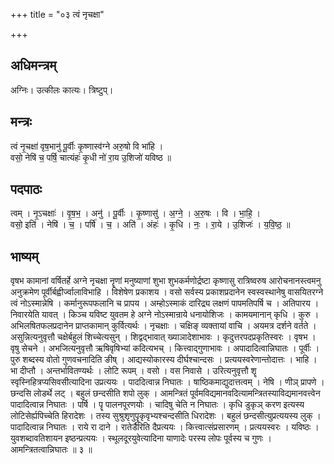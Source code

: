 +++
title = "०३ त्वं नृचक्षा"

+++
## अधिमन्त्रम्
अग्निः। उत्कीलः कात्यः। त्रिष्टुप्।

## मन्त्रः
त्वं नृ॒चक्षा॑ वृष॒भानु॑ पू॒र्वीः कृ॒ष्णास्व॑ग्ने अरु॒षो वि भा॑हि ।  
वसो॒ नेषि॑ च॒ पर्षि॒ चात्यंहः॑ कृ॒धी नो॑ रा॒य उ॒शिजो॑ यविष्ठ ॥

## पदपाठः
त्वम् । नृ॒ऽचक्षाः॑ । वृ॒ष॒भ॒ । अनु॑ । पू॒र्वीः । कृ॒ष्णासु॑ । अ॒ग्ने॒ । अ॒रु॒षः । वि । भा॒हि॒ ।  
वसो॒ इति॑ । नेषि॑ । च॒ । पर्षि॑ । च॒ । अति॑ । अंहः॑ । कृ॒धि । नः॒ । रा॒ये । उ॒शिजः॑ । य॒वि॒ष्ठ॒ ॥

## भाष्यम्
वृषभ कामानां वर्षितर्हे अग्ने नृचक्षा नॄणां मनुष्याणां शुभा शुभकर्मणोर्द्रष्टा कृष्णासु रात्रिष्वरुष आरोचनानस्त्वमनु अनुक्रमेण पूर्वीर्बह्वीर्ज्वालाविभाहि । विशेषेण प्रकाशय । वसो सर्वस्य प्रकाशप्रदानेन स्वस्वस्थानेषु वासयितरग्ने त्वं नोऽस्मान्नेषि । कर्मानुरूपफलानि च प्रापय । अम्होऽस्माकं दारिद्र्य लक्षणं पापमतिपर्षि च । अतिपारय । निवारयेति यावत् । किञ्च यविष्ट युवतम हे अग्ने नोऽस्मान्राये धनायोशिजः । कामयमानान् कृधि । कुरु । अभिलषितफलप्रदानेन प्राप्तकामान् कुर्वित्यर्थः । नृचक्षाः । चक्षिङ् व्यक्तायां वाचि । अयमत्र दर्शने वर्तते । असुन्नित्यनुवृत्तौ चक्षेर्बहुलं शिच्चेत्यसुन् । शिद्वद्भावात् ख्याञादेशाभावः । कृदुत्तरपदप्रकृतिस्वरः । वृषभ । वृषु सेचने । अभजित्यनुवृत्तौ ऋषिवृषिभ्यां कदित्यभच् । कित्त्वाद्गुणाभावः । अपादादित्वान्निघातः । पूर्वीः । पुरु शब्दस्य वोतो गुणवचनादिति ङीष् । आद्यस्योकारस्य दीर्घश्चान्दसः । प्रत्ययस्वरेणान्तोदात्तः । भाहि । भा दीप्तौ । अन्तर्भावितण्यर्थः । लोटि रूपम् । वसो । वस निवासे । उरित्यनुवृत्तौ शॄ स्वृस्निहित्रप्यसिवसीत्यादिना उप्रत्ययः । पाददित्वान्न निघातः । षाष्ठिकमाद्युदात्तत्वम् । नेषि । णीञ् प्रापणे । छन्दसि लोडर्थे लट् । बहुलं छन्दसीति शपो लुक् । आमन्त्रितं पूर्वमविद्यमानवदित्यामन्त्रितस्याविद्यमानवत्त्वेन पादादित्वान्न निघातः । पर्षि । पॄ पालनपूरणयोः । चादिषु चेति न निघातः । कृधि डुकृञ् करण इत्यस्य लोटिसेर्ह्यपिच्चेति हिरादेशः । तस्य सुश्रुशृणुपॄकृवृभ्यश्चन्दसीति धिरादेशः । बहुलं छन्दसीत्युप्रत्ययस्य लुक् । पादादित्वान्न निघातः । राये रा दाने । रातेर्डैरिति दैप्रत्ययः । कित्त्वात्संप्रसारणम् । प्रत्ययस्वरः । यविष्ठः । युवशब्दावतिशायन इष्ठन्प्रत्ययः । स्थूलदूरयुवेत्यादिना याणादेः परस्य लोपः पूर्वस्य च गुणः । आमन्त्रितत्वान्निघातः ॥ ३ ॥